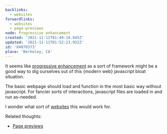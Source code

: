 ```yaml
---
backlinks:
  - websites
forwardlinks:
  - websites
  - page-previews
node: Progressive enhancement
created: '2021-11-11T01:49:18.845Z'
updated: '2021-11-11T01:52:23.952Z'
id: '04070373'
place: 'Berkeley, CA'
---
```

It seems like [progressive enhancement](https://developer.mozilla.org/en-US/docs/Glossary/Progressive_Enhancement) as a sort of framework might be a good way to dig ourselves out of this {modern web} javascript bloat situation. 

The basic webpage should load and function in the most basic way without javascript. For fancier sorts of interactions, javascript files are loaded in and run as-needed. 

I wonder what sort of [websites](websites.md) this would work for. 

Related thoughts:
- [Page previews](page-previews.md)


